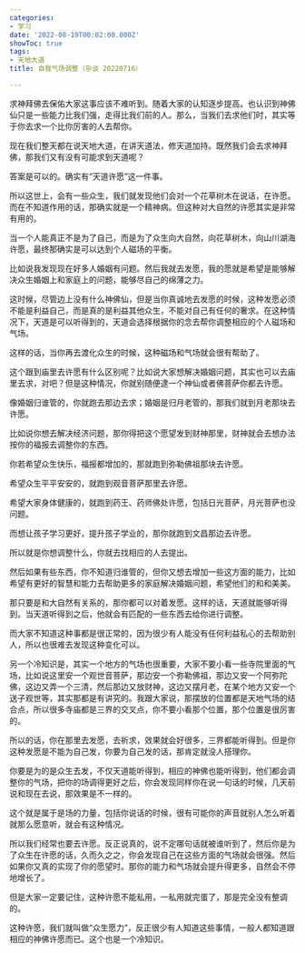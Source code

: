 ```yaml
---
categories:
- 学习
date: '2022-08-19T00:02:00.000Z'
showToc: true
tags:
- 天地大道
title: 自我气场调整（杂谈 20220716）

---
```




求神拜佛去保佑大家这事应该不难听到。随着大家的认知逐步提高。也认识到神佛仙只是一些能力比我们强，走得比我们前的人。那么，当我们去求他们时，其实等于你去求一个比你厉害的人去帮你。

现在我们整天都在说天地大道，在讲天道法，修天道加持。既然我们会去求神拜佛，那我们又有没有可能求到天道呢？

答案是可以的。确实有“天道许愿”这一件事。

所以这世上，会有一些众生，我们就发现他们会对一个花草树木在说话，在许愿。而在不知道作用的话，那确实就是一个精神病。但这种对大自然的许愿其实是非常有用的。

当一个人能真正不是为了自己，而是为了众生向大自然，向花草树木，向山川湖海许愿，最终那确实是可以达到个人磁场的平衡。

比如说我发现现在好多人婚姻有问题。然后我就去发愿，我的愿就是希望是能够解决众生婚姻上和家庭上的问题，能够尽自己的绵薄之力。

这时候，尽管边上没有什么神佛仙，但是当你真诚地去发愿的时候，这种发愿必须不能是利益自己，而是真的是利益其他众生，不能对自己有任何的奢求。在这种情况下，天道是可以听得到的，天道会选择根据你的念去帮你调整相应的个人磁场和气场。

这样的话，当你再去渡化众生的时候，这种磁场和气场就会很有帮助了。

这个跟到庙里去许愿有什么区别呢？比如说大家想解决婚姻问题，其实也可以去庙里去求，对吧？但是这种情况，你就别随便逮一个神仙或者佛菩萨你都去许愿。

像婚姻归谁管的，你就跑去那边去求；婚姻是归月老管的，那我们就到月老那块去许愿。

比如说你想去解决经济问题，那你得把这个愿望发到财神那里，财神就会去想办法按你的福报去调整你的东西。

你若希望众生快乐，福报都增加的，那就跑到弥勒佛祖那块去许愿。

希望众生平平安安的，就跑到观音菩萨那里去许愿。

希望大家身体健康的，就跑到药王、药师佛处许愿，包括日光菩萨，月光菩萨也没问题。

而想让孩子学习更好，提升孩子学业的，那你就跑到文昌那边去许愿。

所以就是你想调整什么，你就去找相应的人去提出。

然后如果有些东西，你不知道归谁管的，但你又想去增加一些这方面的能力，比如希望有更好的智慧和能力去帮助更多的家庭解决婚姻问题，希望他们的和和美美。

那只要是和大自然有关系的，那你都可以对着发愿。这样的话，天道就能够听得到。当天道听得到之后，他就会有匹配的一些东西去给你进行调整。

而大家不知道这种事都是很正常的，因为很少有人能没有任何利益私心的去帮助别人，所以也很难去发现这种变化可以。

另一个冷知识是，其实一个地方的气场也很重要，大家不要小看一些寺院里面的气场，比如说这里安一个观世音菩萨，那边安一个弥勒佛祖，那边又安一个阿弥陀佛，这边又弄一个三清，然后那边又放财神，这边又摆月老，在某个地方又安一个送子观世等，其实那都是有讲究的。我跟大家说，那摆放的位置都是天地气场的结合点，所以很多寺庙都是三界的交叉点，你不要小看那个位置，那个位置是很厉害的。

所以的话，你在那里去发愿，去祈求，效果就会好很多，三界都能听得到。但是你这种发愿是不能为自己发，你要为自己发的话，那肯定就没人搭理你。

你要是为的是众生去发，不仅天道能听得到，相应的神佛也能听得到，他们都会调整你的气场，把你的场调得更好之后，你会发现同样你在说一句话的时候，几天前说和现在去说，那效果是不一样的。

这个就是属于是场的力量，包括你说话的时候，很有可能你的声音就别人怎么听着就那么愿意听，就会有这种情况。

所以我们经常也要去许愿。反正说真的，说不定哪句话就被谁听到了，然后你是为了众生在许愿的话，久而久之之，你会发现自己在这些方面的气场就会很强。然后如果你又真的实现了你的愿望时。那你的能力和气场就会提升得更多，自然会不停地增长了。

但是大家一定要记住，这种许愿不能私用，一私用就完蛋了，那是完全没有整调的。

这种许愿，我们就叫做“众生愿力”，反正很少有人知道这些事情，一般人都知道跟相应的神佛许愿而已。这个也是一个冷知识。

